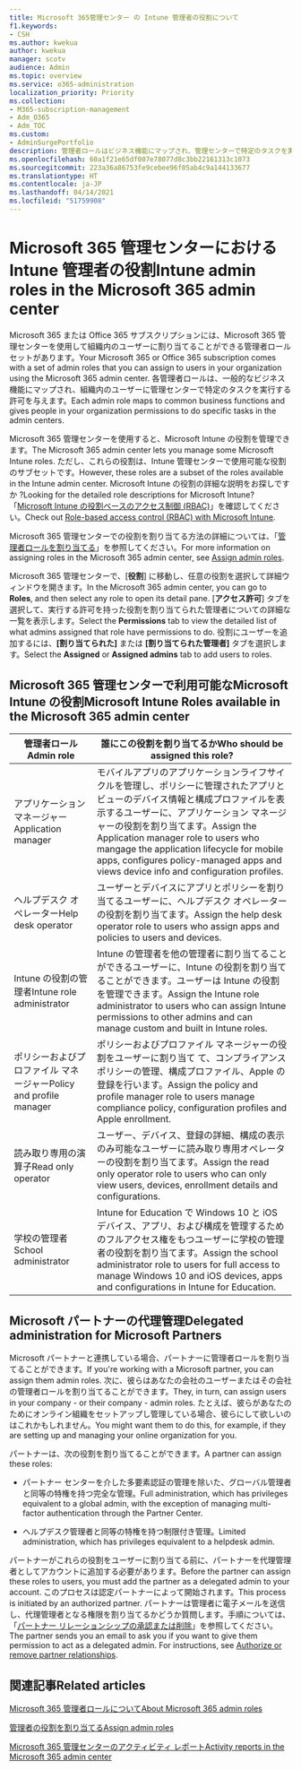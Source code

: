 ```yaml
---
title: Microsoft 365管理センター の Intune 管理者の役割について
f1.keywords:
- CSH
ms.author: kwekua
author: kwekua
manager: scotv
audience: Admin
ms.topic: overview
ms.service: o365-administration
localization_priority: Priority
ms.collection:
- M365-subscription-management
- Adm_O365
- Adm_TOC
ms.custom:
- AdminSurgePortfolio
description: 管理者ロールはビジネス機能にマップされ、管理センターで特定のタスクを実行するための権限を付与します。 たとえば、サービス管理者が Microsoft のサポート チケットを開きます。
ms.openlocfilehash: 60a1f21e65df007e78077d8c3bb22161313c1073
ms.sourcegitcommit: 223a36a86753fe9cebee96f05ab4c9a144133677
ms.translationtype: HT
ms.contentlocale: ja-JP
ms.lasthandoff: 04/14/2021
ms.locfileid: "51759908"
---
```

# <a name="intune-admin-roles-in-the-microsoft-365-admin-center"></a><span data-ttu-id="b70fe-104">Microsoft 365 管理センターにおける Intune 管理者の役割</span><span class="sxs-lookup"><span data-stu-id="b70fe-104">Intune admin roles in the Microsoft 365 admin center</span></span>

<span data-ttu-id="b70fe-105">Microsoft 365 または Office 365 サブスクリプションには、Microsoft 365 管理センターを使用して組織内のユーザーに割り当てることができる管理者ロールセットがあります。</span><span class="sxs-lookup"><span data-stu-id="b70fe-105">Your Microsoft 365 or Office 365 subscription comes with a set of admin roles that you can assign to users in your organization using the Microsoft 365 admin center.</span></span> <span data-ttu-id="b70fe-106">各管理者ロールは、一般的なビジネス機能にマップされ、組織内のユーザーに管理センターで特定のタスクを実行する許可を与えます。</span><span class="sxs-lookup"><span data-stu-id="b70fe-106">Each admin role maps to common business functions and gives people in your organization permissions to do specific tasks in the admin centers.</span></span>

<span data-ttu-id="b70fe-107">Microsoft 365 管理センターを使用すると、Microsoft Intune の役割を管理できます。</span><span class="sxs-lookup"><span data-stu-id="b70fe-107">The Microsoft 365 admin center lets you manage some Microsoft Intune roles.</span></span> <span data-ttu-id="b70fe-108">ただし、これらの役割は、Intune 管理センターで使用可能な役割のサブセットです。</span><span class="sxs-lookup"><span data-stu-id="b70fe-108">However, these roles are a subset of the roles available in the Intune admin center.</span></span> <span data-ttu-id="b70fe-109">Microsoft Intune の役割の詳細な説明をお探しですか ?</span><span class="sxs-lookup"><span data-stu-id="b70fe-109">Looking for the detailed role descriptions for Microsoft Intune?</span></span> <span data-ttu-id="b70fe-110">「[Microsoft Intune の役割ベースのアクセス制御 (RBAC)](/mem/intune/fundamentals/role-based-access-control)」を確認してください。</span><span class="sxs-lookup"><span data-stu-id="b70fe-110">Check out [Role-based access control (RBAC) with Microsoft Intune](/mem/intune/fundamentals/role-based-access-control).</span></span>

<span data-ttu-id="b70fe-111">Microsoft 365 管理センターでの役割を割り当てる方法の詳細については、「[管理者ロールを割り当てる](assign-admin-roles.md)」を参照してください。</span><span class="sxs-lookup"><span data-stu-id="b70fe-111">For more information on assigning roles in the Microsoft 365 admin center, see [Assign admin roles](assign-admin-roles.md).</span></span>

<span data-ttu-id="b70fe-112">Microsoft 365 管理センターで、[**役割**] に移動し、任意の役割を選択して詳細ウィンドウを開きます。</span><span class="sxs-lookup"><span data-stu-id="b70fe-112">In the Microsoft 365 admin center, you can go to **Roles**, and then select any role to open its detail pane.</span></span> <span data-ttu-id="b70fe-113">[**アクセス許可**] タブを選択して、実行する許可を持った役割を割り当てられた管理者についての詳細な一覧を表示します。</span><span class="sxs-lookup"><span data-stu-id="b70fe-113">Select the **Permissions** tab to view the detailed list of what admins assigned that role have permissions to do.</span></span> <span data-ttu-id="b70fe-114">役割にユーザーを追加するには、**[割り当てられた]** または **[割り当てられた管理者]** タブを選択します。</span><span class="sxs-lookup"><span data-stu-id="b70fe-114">Select the **Assigned** or **Assigned admins** tab to add users to roles.</span></span>

## <a name="microsoft-intune-roles-available-in-the-microsoft-365-admin-center"></a><span data-ttu-id="b70fe-115">Microsoft 365 管理センターで利用可能なMicrosoft Intune の役割</span><span class="sxs-lookup"><span data-stu-id="b70fe-115">Microsoft Intune Roles available in the Microsoft 365 admin center</span></span>

|<span data-ttu-id="b70fe-116">管理者ロール</span><span class="sxs-lookup"><span data-stu-id="b70fe-116">Admin role</span></span>     |<span data-ttu-id="b70fe-117">誰にこの役割を割り当てるか</span><span class="sxs-lookup"><span data-stu-id="b70fe-117">Who should be assigned this role?</span></span>  |
|---------|---------|
|<span data-ttu-id="b70fe-118">アプリケーション マネージャー</span><span class="sxs-lookup"><span data-stu-id="b70fe-118">Application manager</span></span>     |   <span data-ttu-id="b70fe-119">モバイルアプリのアプリケーションライフサイクルを管理し、ポリシーに管理されたアプリとビューのデバイス情報と構成プロファイルを表示するユーザーに、アプリケーション マネージャーの役割を割り当てます。</span><span class="sxs-lookup"><span data-stu-id="b70fe-119">Assign the Application manager role to users who mangage the application lifecycle for mobile apps, configures policy-managed apps and views device info and configuration profiles.</span></span>  |
|<span data-ttu-id="b70fe-120">ヘルプデスク オペレーター</span><span class="sxs-lookup"><span data-stu-id="b70fe-120">Help desk operator</span></span>     |   <span data-ttu-id="b70fe-121">ユーザーとデバイスにアプリとポリシーを割り当てるユーザーに、ヘルプデスク オペレーターの役割を割り当てます。</span><span class="sxs-lookup"><span data-stu-id="b70fe-121">Assign the help desk operator role to users who assign apps and policies to users and devices.</span></span> |
|<span data-ttu-id="b70fe-122">Intune の役割の管理者</span><span class="sxs-lookup"><span data-stu-id="b70fe-122">Intune role administrator</span></span>    |   <span data-ttu-id="b70fe-123">Intune の管理者を他の管理者に割り当てることができるユーザーに、Intune の役割を割り当てることができます。ユーザーは Intune の役割を管理できます。</span><span class="sxs-lookup"><span data-stu-id="b70fe-123">Assign the Intune role administrator to users who can assign Intune permissions to other admins and can manage custom and built in Intune roles.</span></span>   |
|<span data-ttu-id="b70fe-124">ポリシーおよびプロファイル マネージャー</span><span class="sxs-lookup"><span data-stu-id="b70fe-124">Policy and profile manager</span></span>     |   <span data-ttu-id="b70fe-125">ポリシーおよびプロファイル マネージャーの役割をユーザーに割り当て	て、コンプライアンス ポリシーの管理、構成プロファイル、Apple の登録を行います。</span><span class="sxs-lookup"><span data-stu-id="b70fe-125">Assign the policy and profile manager role to users manage compliance policy, configuration profiles and Apple enrollment.</span></span>   |
|<span data-ttu-id="b70fe-126">読み取り専用の演算子</span><span class="sxs-lookup"><span data-stu-id="b70fe-126">Read only operator</span></span>     |   <span data-ttu-id="b70fe-127">ユーザー、デバイス、登録の詳細、構成の表示のみ可能なユーザーに読み取り専用オペレーターの役割を割り当てます。</span><span class="sxs-lookup"><span data-stu-id="b70fe-127">Assign the read only operator role to users who can only view users, devices, enrollment details and configurations.</span></span>   |
|<span data-ttu-id="b70fe-128">学校の管理者</span><span class="sxs-lookup"><span data-stu-id="b70fe-128">School administrator</span></span>     |   <span data-ttu-id="b70fe-129">Intune for Education で Windows 10 と iOS デバイス、アプリ、および構成を管理するためのフルアクセス権をもつユーザーに学校の管理者の役割を割り当てます。</span><span class="sxs-lookup"><span data-stu-id="b70fe-129">Assign the school administrator role to users for full access to manage Windows 10 and iOS devices, apps and configurations in Intune for Education.</span></span>   |

## <a name="delegated-administration-for-microsoft-partners"></a><span data-ttu-id="b70fe-130">Microsoft パートナーの代理管理</span><span class="sxs-lookup"><span data-stu-id="b70fe-130">Delegated administration for Microsoft Partners</span></span>

<span data-ttu-id="b70fe-131">Microsoft パートナーと連携している場合、パートナーに管理者ロールを割り当てることができます。</span><span class="sxs-lookup"><span data-stu-id="b70fe-131">If you're working with a Microsoft partner, you can assign them admin roles.</span></span> <span data-ttu-id="b70fe-132">次に、彼らはあなたの会社のユーザーまたはその会社の管理者ロールを割り当てることができます。</span><span class="sxs-lookup"><span data-stu-id="b70fe-132">They, in turn, can assign users in your company - or their company - admin roles.</span></span> <span data-ttu-id="b70fe-133">たとえば、彼らがあなたのためにオンライン組織をセットアップし管理している場合、彼らにして欲しいのはこれかもしれません。</span><span class="sxs-lookup"><span data-stu-id="b70fe-133">You might want them to do this, for example, if they are setting up and managing your online organization for you.</span></span>
  
<span data-ttu-id="b70fe-134">パートナーは、次の役割を割り当てることができます。</span><span class="sxs-lookup"><span data-stu-id="b70fe-134">A partner can assign these roles:</span></span>
  
- <span data-ttu-id="b70fe-135">パートナー センターを介した多要素認証の管理を除いた、グローバル管理者と同等の特権を持つ完全な管理。</span><span class="sxs-lookup"><span data-stu-id="b70fe-135">Full administration, which has privileges equivalent to a global admin, with the exception of managing multi-factor authentication through the Partner Center.</span></span>

- <span data-ttu-id="b70fe-136">ヘルプデスク管理者と同等の特権を持つ制限付き管理。</span><span class="sxs-lookup"><span data-stu-id="b70fe-136">Limited administration, which has privileges equivalent to a helpdesk admin.</span></span>

<span data-ttu-id="b70fe-137">パートナーがこれらの役割をユーザーに割り当てる前に、パートナーを代理管理者としてアカウントに追加する必要があります。</span><span class="sxs-lookup"><span data-stu-id="b70fe-137">Before the partner can assign these roles to users, you must add the partner as a delegated admin to your account.</span></span> <span data-ttu-id="b70fe-138">このプロセスは認定パートナーによって開始されます。</span><span class="sxs-lookup"><span data-stu-id="b70fe-138">This process is initiated by an authorized partner.</span></span> <span data-ttu-id="b70fe-139">パートナーは管理者に電子メールを送信し、代理管理者となる権限を割り当てるかどうか質問します。手順については、「[パートナー リレーションシップの承認または削除](../misc/add-partner.md)」を参照してください。</span><span class="sxs-lookup"><span data-stu-id="b70fe-139">The partner sends you an email to ask you if you want to give them permission to act as a delegated admin. For instructions, see [Authorize or remove partner relationships](../misc/add-partner.md).</span></span>
  
## <a name="related-articles"></a><span data-ttu-id="b70fe-140">関連記事</span><span class="sxs-lookup"><span data-stu-id="b70fe-140">Related articles</span></span>

[<span data-ttu-id="b70fe-141">Microsoft 365 管理者ロールについて</span><span class="sxs-lookup"><span data-stu-id="b70fe-141">About Microsoft 365 admin roles</span></span>](about-admin-roles.md)

[<span data-ttu-id="b70fe-142">管理者の役割を割り当てる</span><span class="sxs-lookup"><span data-stu-id="b70fe-142">Assign admin roles</span></span>](assign-admin-roles.md)

[<span data-ttu-id="b70fe-143">Microsoft 365 管理センターのアクティビティ レポート</span><span class="sxs-lookup"><span data-stu-id="b70fe-143">Activity reports in the Microsoft 365 admin center</span></span>](../activity-reports/activity-reports.md)